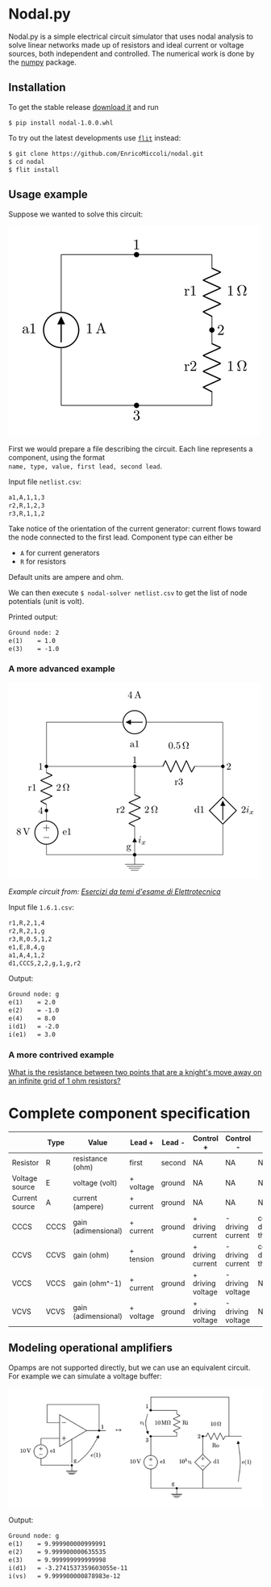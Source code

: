 # Nodal.py
Nodal.py is a simple electrical circuit simulator that uses nodal analysis to solve linear networks made up of resistors and ideal current or voltage sources, both independent and controlled. The numerical work is done by the [numpy](https://www.numpy.org/) package.

## Installation
To get the stable release [download it](https://github.com/EnricoMiccoli/nodal/releases/latest) and run
```
$ pip install nodal-1.0.0.whl
```

To try out the latest developments use [`flit`](https://github.com/takluyver/flit) instead:
```
$ git clone https://github.com/EnricoMiccoli/nodal.git
$ cd nodal
$ flit install
```

## Usage example
Suppose we wanted to solve this circuit:

![Circuit diagram](doc/simple.png)

First we would prepare a file describing the circuit. Each line represents a component, using the format    
`name, type, value, first lead, second lead`.

Input file `netlist.csv`:
```
a1,A,1,1,3
r2,R,1,2,3
r3,R,1,1,2
```

Take notice of the orientation of the current generator: current flows toward the node connected to the first lead. Component type can either be
* `A` for current generators
* `R` for resistors

Default units are ampere and ohm.

We can then execute `$ nodal-solver netlist.csv` to get the list of node potentials (unit is volt).

Printed output:
```
Ground node: 2
e(1)    = 1.0
e(3)    = -1.0
```

### A more advanced example

![Circuit diagram](doc/1.6.1.png)

_Example circuit from: [Esercizi da temi d'esame di Elettrotecnica](http://home.deib.polimi.it/damore/download/temiDEsame.pdf)_

Input file `1.6.1.csv`:
```
r1,R,2,1,4
r2,R,2,1,g
r3,R,0.5,1,2
e1,E,8,4,g
a1,A,4,1,2
d1,CCCS,2,2,g,1,g,r2
```

Output:
```
Ground node: g
e(1)    = 2.0
e(2)    = -1.0
e(4)    = 8.0
i(d1)   = -2.0
i(e1)   = 3.0
```

### A more contrived example
[What is the resistance between two points that are a knight's move away on an infinite grid of 1 ohm resistors?](https://enricomiccoli.github.io/2019/03/20/xkcd-356-infinite-grid-resistors.html)

# Complete component specification

| | Type | Value | Lead + | Lead - | Control + | Control - | Driver |
|---|---|---|---|---|---|---|---|
Resistor | R | resistance (ohm) | first | second | NA | NA | NA |
Voltage source | E | voltage (volt) | + voltage | ground | NA | NA | NA |
Current source | A | current (ampere) | + current | ground | NA | NA | NA |
CCCS | CCCS | gain (adimensional) | + current | ground | + driving current | - driving current | component determining the current |
CCVS | CCVS | gain (ohm) | + tension | ground | + driving current | - driving current | component determining the current |
VCCS | VCCS | gain (ohm^-1) | + current | ground | + driving voltage | - driving voltage | NA |
VCVS | VCVS | gain (adimensional) | + voltage | ground | + driving voltage | - driving voltage | NA |

## Modeling operational amplifiers
Opamps are not supported directly, but we can use an equivalent circuit. For example we can simulate a voltage buffer:

![Voltage buffer circuit diagram](doc/buffer.png)

Output:
```
Ground node: g
e(1)    = 9.999900000999991
e(2)    = 9.999900000635535
e(3)    = 9.999999999999998
i(d1)   = -3.2741537359603055e-11
i(vs)   = 9.999900000878983e-12
```
